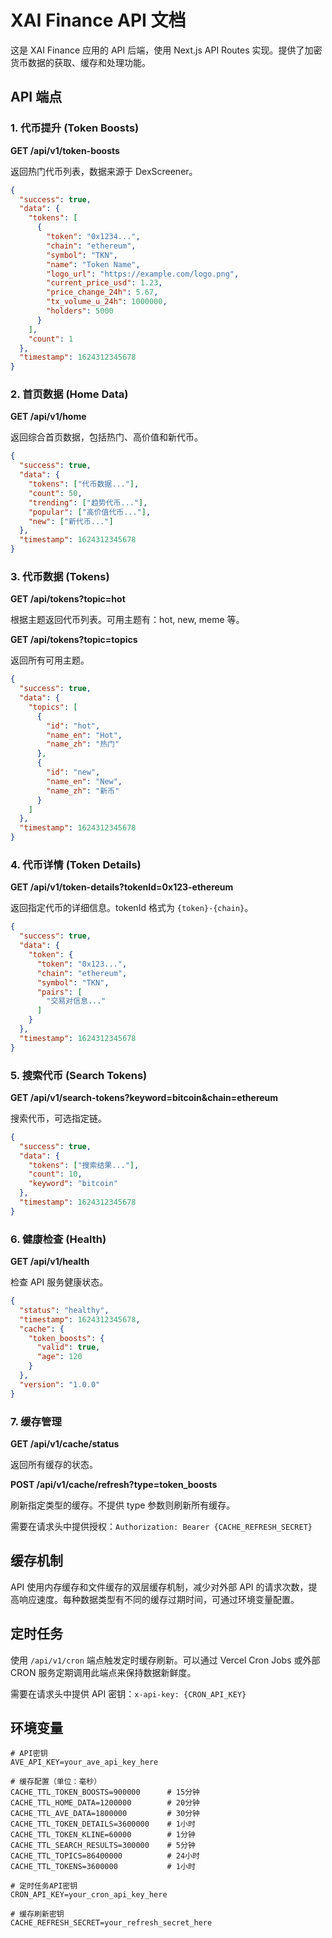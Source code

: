 # XAI Finance API 文档

这是 XAI Finance 应用的 API 后端，使用 Next.js API Routes 实现。提供了加密货币数据的获取、缓存和处理功能。

## API 端点

### 1. 代币提升 (Token Boosts)

**GET /api/v1/token-boosts**

返回热门代币列表，数据来源于 DexScreener。

```json
{
  "success": true,
  "data": {
    "tokens": [
      {
        "token": "0x1234...",
        "chain": "ethereum",
        "symbol": "TKN",
        "name": "Token Name",
        "logo_url": "https://example.com/logo.png",
        "current_price_usd": 1.23,
        "price_change_24h": 5.67,
        "tx_volume_u_24h": 1000000,
        "holders": 5000
      }
    ],
    "count": 1
  },
  "timestamp": 1624312345678
}
```

### 2. 首页数据 (Home Data)

**GET /api/v1/home**

返回综合首页数据，包括热门、高价值和新代币。

```json
{
  "success": true,
  "data": {
    "tokens": ["代币数据..."],
    "count": 50,
    "trending": ["趋势代币..."],
    "popular": ["高价值代币..."],
    "new": ["新代币..."]
  },
  "timestamp": 1624312345678
}
```

### 3. 代币数据 (Tokens)

**GET /api/tokens?topic=hot**

根据主题返回代币列表。可用主题有：hot, new, meme 等。

**GET /api/tokens?topic=topics**

返回所有可用主题。

```json
{
  "success": true,
  "data": {
    "topics": [
      {
        "id": "hot",
        "name_en": "Hot",
        "name_zh": "热门"
      },
      {
        "id": "new",
        "name_en": "New",
        "name_zh": "新币"
      }
    ]
  },
  "timestamp": 1624312345678
}
```

### 4. 代币详情 (Token Details)

**GET /api/v1/token-details?tokenId=0x123-ethereum**

返回指定代币的详细信息。tokenId 格式为 `{token}-{chain}`。

```json
{
  "success": true,
  "data": {
    "token": {
      "token": "0x123...",
      "chain": "ethereum",
      "symbol": "TKN",
      "pairs": [
        "交易对信息..."
      ]
    }
  },
  "timestamp": 1624312345678
}
```

### 5. 搜索代币 (Search Tokens)

**GET /api/v1/search-tokens?keyword=bitcoin&chain=ethereum**

搜索代币，可选指定链。

```json
{
  "success": true,
  "data": {
    "tokens": ["搜索结果..."],
    "count": 10,
    "keyword": "bitcoin"
  },
  "timestamp": 1624312345678
}
```

### 6. 健康检查 (Health)

**GET /api/v1/health**

检查 API 服务健康状态。

```json
{
  "status": "healthy",
  "timestamp": 1624312345678,
  "cache": {
    "token_boosts": {
      "valid": true,
      "age": 120
    }
  },
  "version": "1.0.0"
}
```

### 7. 缓存管理

**GET /api/v1/cache/status**

返回所有缓存的状态。

**POST /api/v1/cache/refresh?type=token_boosts**

刷新指定类型的缓存。不提供 type 参数则刷新所有缓存。

需要在请求头中提供授权：`Authorization: Bearer {CACHE_REFRESH_SECRET}`

## 缓存机制

API 使用内存缓存和文件缓存的双层缓存机制，减少对外部 API 的请求次数，提高响应速度。每种数据类型有不同的缓存过期时间，可通过环境变量配置。

## 定时任务

使用 `/api/v1/cron` 端点触发定时缓存刷新。可以通过 Vercel Cron Jobs 或外部 CRON 服务定期调用此端点来保持数据新鲜度。

需要在请求头中提供 API 密钥：`x-api-key: {CRON_API_KEY}`

## 环境变量

```
# API密钥
AVE_API_KEY=your_ave_api_key_here

# 缓存配置（单位：毫秒）
CACHE_TTL_TOKEN_BOOSTS=900000      # 15分钟
CACHE_TTL_HOME_DATA=1200000        # 20分钟
CACHE_TTL_AVE_DATA=1800000         # 30分钟
CACHE_TTL_TOKEN_DETAILS=3600000    # 1小时
CACHE_TTL_TOKEN_KLINE=60000        # 1分钟
CACHE_TTL_SEARCH_RESULTS=300000    # 5分钟
CACHE_TTL_TOPICS=86400000          # 24小时
CACHE_TTL_TOKENS=3600000           # 1小时

# 定时任务API密钥
CRON_API_KEY=your_cron_api_key_here

# 缓存刷新密钥
CACHE_REFRESH_SECRET=your_refresh_secret_here 